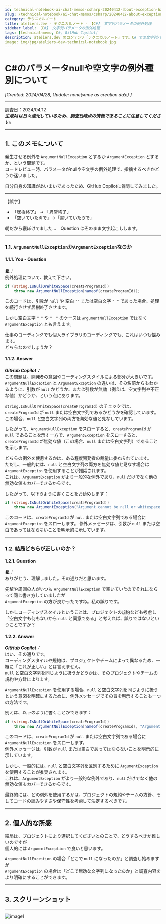 ```yaml
---
id: technical-notebook-ai-chat-memos-csharp-20240412-about-exception-handling
slug: /technical-notebook/ai-chat-memos/csharp/20240412-about-exception-handling
category: テクニカルノート
title: ateliers.dev - テクニカルノート - 【C#】 文字列パラメータの例外処理
sidebar_label: 【C#】 文字列パラメータの例外処理
tags: [technical-memo, C#, GitHub Copilot]
description: ateliers.dev のコンテンツ「テクニカルノート」です。C# での文字列パラメータの例外処理について、GitHub Copilot とのやりとりを記録しています。
image: img/jpg/ateliers-dev-technical-notebook.jpg
---
```


# C#のパラメータnullや空文字の例外種別について

*[Created: 2024/04/28, Update: none(same as creation date) ]*

---

調査日：2024/04/12  
***生成AIは日々進化しているため、調査日時点の情報であることに注意してください。***

---

## 1. このメモについて

発生させる例外を `ArgumentNullException` とするか `ArgumentException` とするか、という問題です。  
コードレビュー時、パラメータがnullや空文字の例外処理で、指摘するべきかどうか迷いました。

自分自身の知識があいまいであったため、GitHub Copilotに質問してみました。

---

【誤字】

* 「居樹終了」 → 「異常終了」
* 「空いていたので」→「書いていたので」

朝だから寝ぼけてました…　Question はそのまま文字起こしします。

---

### 1.1. `ArgumentNullException`か`ArgumentException`なのか

#### 1.1.1. You - Question

***私：***  
例外処理について、教えて下さい。

```csharp
if (string.IsNullOrWhiteSpace(createProgramId))
    throw new ArgumentNullException(nameof(createProgramId));
```

このコードは、引数が `null` や 空白 `""` または空白文字 `" "` であった場合、処理を続行させず居樹終了させます。  

しかし空白文字 `" "` や `"　"` のケースは
`ArgumentNullException` ではなく `ArgumentException` とも言えます。

仕事のコーディングでも個人ライブラリのコーディングでも、これはいつも悩みます。  
どちらなのでしょうか？

#### 1.1.2. Answer

***GitHub Copilot：***  
この問題は、開発者の意図やコーディングスタイルによる部分が大きいです。  
`ArgumentNullException` と `ArgumentException` の違いは、その名前からもわかるように、引数が `null` かどうか、または引数が無効（例えば、空文字列や不正な値）かどうか、という点にあります。

`string.IsNullOrWhiteSpace(createProgramId)` のチェックでは、`createProgramId` が `null` または空白文字列であるかどうかを確認しています。  
この場合、`null` と空白文字列の両方を無効な値と見なしています。

したがって、`ArgumentNullException` をスローすると、`createProgramId` が `null` であることを示す一方で、`ArgumentException` をスローすると、`createProgramId` が無効な値（この場合、`null` または空白文字列）であることを示します。

どちらの例外を使用するかは、ある程度開発者の裁量に委ねられています。  
ただし、一般的には、`null` と空白文字列の両方を無効な値と見なす場合は `ArgumentException` を使用することが推奨されます。  
これは、`ArgumentException` がより一般的な例外であり、`null` だけでなく他の無効な値もカバーできるからです。

したがって、以下のように書くことをお勧めします：

```csharp
if (string.IsNullOrWhiteSpace(createProgramId))
    throw new ArgumentException("Argument cannot be null or whitespace.", nameof(createProgramId));
```

このコードは、`createProgramId` が `null` または空白文字列である場合に `ArgumentException` をスローします。
例外メッセージは、引数が `null` または空白であってはならないことを明示的に示しています。

---

### 1.2. 結局どちらが正しいのか？

#### 1.2.1. Question

***私：***  
ありがとう、理解しました。その通りだと思います。

先輩や周囲の人がいつも `ArgumentNullException` で空いていたのでそれにならって同じ書き方していましたが  
`ArgumentException` の方が良かったですね。私の誤りです。

しかしコーディングスタイルということは、プロジェクトの規約なども考慮し  
「空白文字も何もないから `null` と同意である」と考えれば、誤りではないということですか？

#### 1.2.2. Answer

***GitHub Copilot：***  
はい、その通りです。  
コーディングスタイルや規約は、プロジェクトやチームによって異なるため、一概に「これが正しい」とは言えません。  
`null` と空白文字列を同じように扱うかどうかは、そのプロジェクトやチームの規約や方針によります。

`ArgumentNullException` を使用する場合、`null` と空白文字列を同じように扱うという意図を明確にするために、例外メッセージでその旨を明示することも一つの方法です。  

例えば、以下のように書くことができます：

```csharp
if (string.IsNullOrWhiteSpace(createProgramId))
    throw new ArgumentNullException(nameof(createProgramId), "Argument cannot be null or whitespace.");
```

このコードは、`createProgramId` が `null` または空白文字列である場合に `ArgumentNullException` をスローします。  
例外メッセージは、引数が `null` または空白であってはならないことを明示的に示しています。

しかし、一般的には、`null` と空白文字列を区別するために `ArgumentException` を使用することが推奨されます。  
これは、`ArgumentException` がより一般的な例外であり、`null` だけでなく他の無効な値もカバーできるからです。

最終的には、どの例外を使用するかは、プロジェクトの規約やチームの方針、そしてコードの読みやすさや保守性を考慮して決定するべきです。

---

## 2. 個人的な所感

結局は、プロジェクトにより選択してくださいとのことで、どうするべきか難しいのですが  
個人的には `ArgumentException` で良いと思います。

`ArgumentNullException` の場合「どこで `null` になったのか」と調査し始めますが  
`ArgumentException` の場合は「どこで無効な文字列になったのか」と調査内容をより明確にすることができます。

---

## 3. スクリーンショット

---

![image1](./img-20240412-about-exception-handling/SS-2024-04-12-091638.png)
